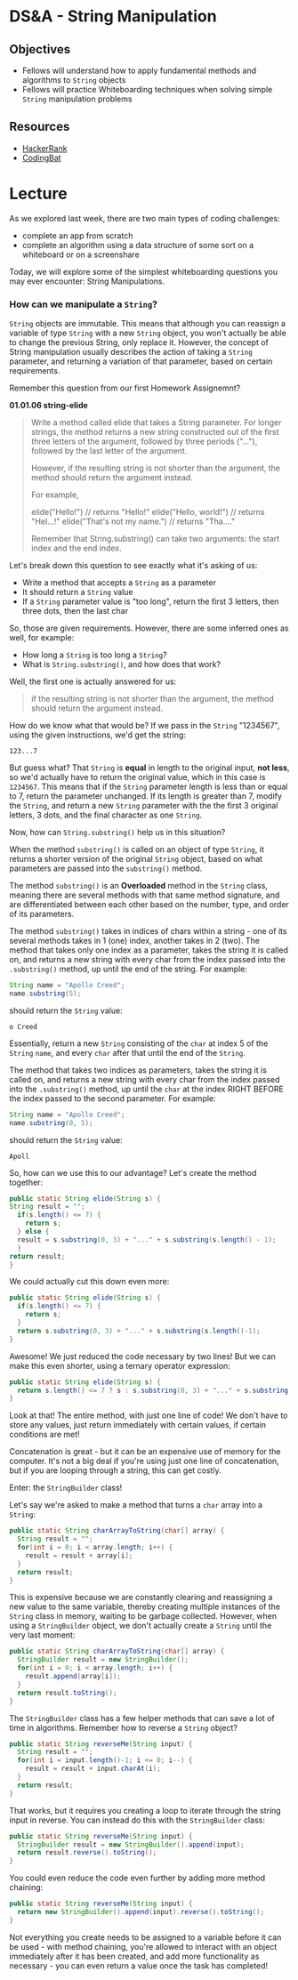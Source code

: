 # DS&A - String Manipulation

## Objectives

* Fellows will understand how to apply fundamental methods and algorithms to `String` objects
* Fellows will practice Whiteboarding techniques when solving simple `String` manipulation problems

## Resources

* [HackerRank]()
* [CodingBat]()

# Lecture

As we explored last week, there are two main types of coding challenges:

* complete an app from scratch
* complete an algorithm using a data structure of some sort on a whiteboard or on a screenshare

Today, we will explore some of the simplest whiteboarding questions you may ever encounter: String Manipulations.

### How can we manipulate a `String`?

`String` objects are immutable. This means that although you can reassign a variable of type `String` with a new `String` object, you won't actually be able to change the previous String, only replace it. However, the concept of String manipulation usually describes the action of taking a `String` parameter, and returning a variation of that parameter, based on certain requirements.

Remember this question from our first Homework Assignemnt?

**01.01.06 string-elide**

>Write a method called elide that takes a String parameter. For longer strings, the method returns a new string constructed out of the first three letters of the argument, followed by three periods ("..."), followed by the last letter of the argument.
>
>However, if the resulting string is not shorter than the argument, the method should return the argument instead.
>
>For example,
>
>elide("Hello!")               // returns "Hello!"
>elide("Hello, world!")        // returns "Hel...!"
>elide("That's not my name.")  // returns "Tha...."
>
>Remember that String.substring() can take two arguments: the start index and the end index.

Let's break down this question to see exactly what it's asking of us:
* Write a method that accepts a `String` as a parameter
* It should return a `String` value
* If a `String` parameter value is "too long", return the first 3 letters, then three dots, then the last char

So, those are given requirements. However, there are some inferred ones as well, for example:
* How long a `String` is too long a `String`?
* What is `String.substring()`, and how does that work?

Well, the first one is actually answered for us:
> if the resulting string is not shorter than the argument, the method should return the argument instead.

How do we know what that would be? If we pass in the `String` "1234567", using the given instructions, we'd get the string:

```
123...7
```

But guess what? That `String` is **equal** in length to the original input, **not less**, so we'd actually have to return the original value, which in this case is `1234567`. This means that if the `String` parameter length is less than or equal to 7, return the parameter unchanged. If its length is greater than 7, modify the `String`, and return a new `String` parameter with the the first 3 original letters, 3 dots, and the final character as one `String`.

Now, how can `String.substring()` help us in this situation?

When the method `substring()` is called on an object of type `String`, it returns a shorter version of the original `String` object, based on what parameters are passed into the `substring()` method.

The method `substring()` is an **Overloaded** method in the `String` class, meaning there are several methods with that same method signature, and are differentiated between each other based on the number, type, and order of its parameters. 

The method `substring()` takes in indices of chars within a string - one of its several methods takes in 1 (one) index, another takes in 2 (two). The method that takes only one index as a parameter, takes the string it is called on, and returns a new string with every char from the index passed into the `.substring()` method, up until the end of the string. For example:

```java
String name = "Apollo Creed";
name.substring(5);
```
should return the `String` value:

```
o Creed
```

Essentially, return a new `String` consisting of the `char` at index 5 of the `String` `name`, and every `char` after that until the end of the `String`.

The method that takes two indices as parameters, takes the string it is called on, and returns a new string with every char from the index passed into the `.substring()` method, up until the `char` at the index RIGHT BEFORE the index passed to the second parameter. For example:

```java
String name = "Apollo Creed";
name.substring(0, 5);
```
should return the `String` value:

```
Apoll
```

So, how can we use this to our advantage? Let's create the method together:

```java
public static String elide(String s) {
String result = "";
  if(s.length() <= 7) {
    return s;
  } else {
  result = s.substring(0, 3) + "..." + s.substring(s.length() - 1);
  }
return result;
}
```
We could actually cut this down even more:
```java
public static String elide(String s) {
  if(s.length() <= 7) {
    return s;
  }
  return s.substring(0, 3) + "..." + s.substring(s.length()-1);
}
```
Awesome! We just reduced the code necessary by two lines! But we can make this even shorter, using a ternary operator expression:

```java
public static String elide(String s) {
  return s.length() <= 7 ? s : s.substring(0, 3) + "..." + s.substring(s.length()-1);
}
```

Look at that! The entire method, with just one line of code! We don't have to store any values, just return immediately with certain values, if certain conditions are met!

Concatenation is great - but it can be an expensive use of memory for the computer. It's not a big deal if you're using just one line of concatenation, but if you are looping through a string, this can get costly.

Enter: the `StringBuilder` class!

Let's say we're asked to make a method that turns a `char` array into a `String`:

```java
public static String charArrayToString(char[] array) {
  String result = "";
  for(int i = 0; i < array.length; i++) {
    result = result + array[i]; 
  }
  return result;
}
```

This is expensive because we are constantly clearing and reassigning a new value to the same variable, thereby creating multiple instances of the `String` class in memory, waiting to be garbage collected. However, when using a `StringBuilder` object, we don't actually create a `String` until the very last moment:

```java
public static String charArrayToString(char[] array) {
  StringBuilder result = new StringBuilder();
  for(int i = 0; i < array.length; i++) {
    result.append(array[i]); 
  }
  return result.toString();
}
```

The `StringBuilder` class has a few helper methods that can save a lot of time in algorithms. Remember how to reverse a `String` object?

```java
public static String reverseMe(String input) {
  String result = "";
  for(int i = input.length()-1; i <= 0; i--) {
    result = result + input.charAt(i);
  }
  return result;
}
```
That works, but it requires you creating a loop to iterate through the string input in reverse. You can instead do this with the `StringBuilder` class:

```java
public static String reverseMe(String input) {
  StringBuilder result = new StringBuilder().append(input);
  return result.reverse().toString();
}
```

You could even reduce the code even further by adding more method chaining:

```java
public static String reverseMe(String input) {
  return new StringBuilder().append(input).reverse().toString();
}
```

Not everything you create needs to be assigned to a variable before it can be used - with method chaining, you're allowed to interact with an object immediately after it has been created, and add more functionality as necessary - you can even return a value once the task has completed!

